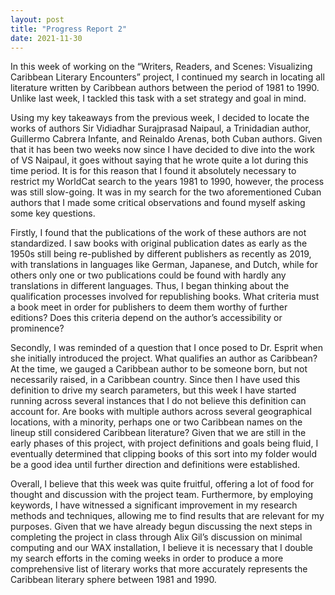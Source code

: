 ```yaml
---
layout: post
title: "Progress Report 2"
date: 2021-11-30
---
```

<style>
div{
  text-align: justify;
  text-justify: inter-word;
}
</style>

In this week of working on the “Writers, Readers, and Scenes: Visualizing Caribbean Literary Encounters” project, I continued my search in locating all literature written by Caribbean authors between the period of 1981 to 1990. Unlike last week, I tackled this task with a set strategy and goal in mind.

Using my key takeaways from the previous week, I decided to locate the works of authors Sir Vidiadhar Surajprasad Naipaul, a Trinidadian author, Guillermo Cabrera Infante, and Reinaldo Arenas, both Cuban authors. Given that it has been two weeks now since I have decided to dive into the work of VS Naipaul, it goes without saying that he wrote quite a lot during this time period. It is for this reason that I found it absolutely necessary to restrict my WorldCat search to the years 1981 to 1990, however, the process was still slow-going. It was in my search for the two aforementioned Cuban authors that I made some critical observations and found myself asking some key questions.

Firstly, I found that the publications of the work of these authors are not standardized. I saw books with original publication dates as early as the 1950s still being re-published by different publishers as recently as 2019, with translations in languages like German, Japanese, and Dutch, while for others only one or two publications could be found with hardly any translations in different languages. Thus, I began thinking about the qualification processes involved for republishing books. What criteria must a book meet in order for publishers to deem them worthy of further editions? Does this criteria depend on the author’s accessibility or prominence?

Secondly, I was reminded of a question that I once posed to Dr. Esprit when she initially introduced the project. What qualifies an author as Caribbean? At the time, we gauged a Caribbean author to be someone born, but not necessarily raised, in a Caribbean country. Since then I have used this definition to drive my search parameters,  but this week I have started running across several instances that I do not believe this definition can account for. Are books with multiple authors across several geographical locations, with a minority, perhaps one or two Caribbean names on the lineup still considered Caribbean literature? Given that we are still in the early phases of this project, with project definitions and goals being fluid, I eventually determined that clipping books of this sort into my folder would be a good idea until further direction and definitions were established.

Overall, I believe that this week was quite fruitful, offering a lot of food for thought and discussion with the project team. Furthermore, by employing keywords, I have witnessed a significant improvement in my research methods and techniques, allowing me to find results that are relevant for my purposes. Given that we have already begun discussing the next steps in completing the project in class through Alix Gil’s discussion on minimal computing and our WAX installation, I believe it is necessary that I double my search efforts in the coming weeks in order to produce a more comprehensive list of literary works that more accurately represents the Caribbean literary sphere between 1981 and 1990.
